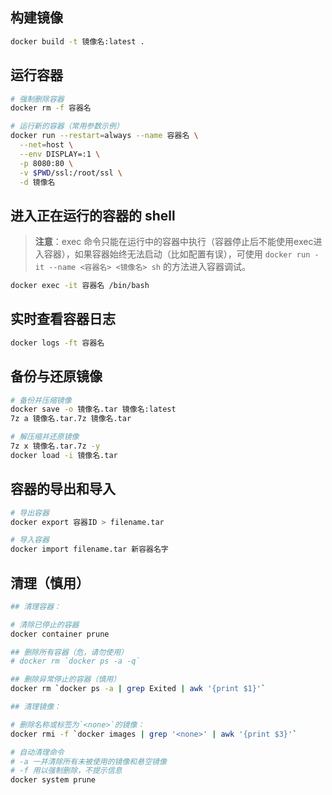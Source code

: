 
## 构建镜像

```bash
docker build -t 镜像名:latest .
```

## 运行容器

```bash
# 强制删除容器
docker rm -f 容器名

# 运行新的容器（常用参数示例）
docker run --restart=always --name 容器名 \
  --net=host \
  --env DISPLAY=:1 \
  -p 8080:80 \
  -v $PWD/ssl:/root/ssl \
  -d 镜像名
```

## 进入正在运行的容器的 shell

> **注意**：exec 命令只能在运行中的容器中执行（容器停止后不能使用exec进入容器），如果容器始终无法启动（比如配置有误），可使用 `docker run -it --name <容器名> <镜像名> sh` 的方法进入容器调试。

```bash
docker exec -it 容器名 /bin/bash
```

## 实时查看容器日志

```bash
docker logs -ft 容器名
```

## 备份与还原镜像

```bash
# 备份并压缩镜像
docker save -o 镜像名.tar 镜像名:latest
7z a 镜像名.tar.7z 镜像名.tar

# 解压缩并还原镜像
7z x 镜像名.tar.7z -y
docker load -i 镜像名.tar
```

## 容器的导出和导入

```bash
# 导出容器
docker export 容器ID > filename.tar

# 导入容器
docker import filename.tar 新容器名字
```

## 清理（慎用）

```bash
## 清理容器：

# 清除已停止的容器
docker container prune

## 删除所有容器（危，请勿使用）
# docker rm `docker ps -a -q`

## 删除异常停止的容器（慎用）
docker rm `docker ps -a | grep Exited | awk '{print $1}'`
```

```bash
## 清理镜像：

# 删除名称或标签为`<none>`的镜像：
docker rmi -f `docker images | grep '<none>' | awk '{print $3}'`

# 自动清理命令
# -a 一并清除所有未被使用的镜像和悬空镜像
# -f 用以强制删除，不提示信息
docker system prune
```